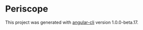 # Periscope

This project was generated with [angular-cli](https://github.com/angular/angular-cli) version 1.0.0-beta.17.
